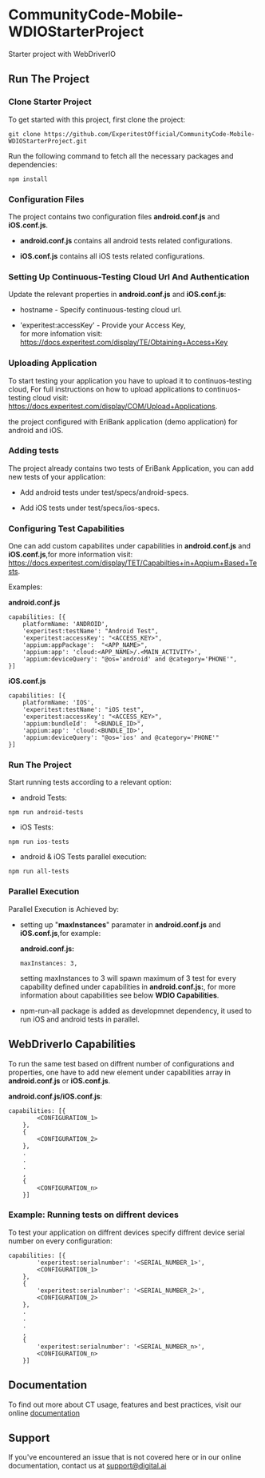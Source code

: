 # CommunityCode-Mobile-WDIOStarterProject
Starter project with WebDriverIO

## Run The Project
### Clone Starter Project

To get started with this project, first clone the project:

```
git clone https://github.com/ExperitestOfficial/CommunityCode-Mobile-WDIOStarterProject.git
```

Run the following command to fetch all the necessary packages and dependencies:

```
npm install
```

### Configuration Files

The project contains two configuration files **android.conf.js** and **iOS.conf.js**.

- **android.conf.js** contains all android tests related configurations.

- **iOS.conf.js** contains all iOS tests related configurations.

### Setting Up Continuous-Testing Cloud Url And Authentication

Update the relevant properties in **android.conf.js** and **iOS.conf.js**:

- hostname - Specify continuous-testing cloud url.

- 'experitest:accessKey' - Provide your Access Key,  
  for more infomation visit: https://docs.experitest.com/display/TE/Obtaining+Access+Key

### Uploading Application

To start testing your application you have to upload it to continuos-testing cloud, 
For full instructions on how to upload applications to continuos-testing cloud visit: https://docs.experitest.com/display/COM/Upload+Applications.

the project configured with EriBank application (demo application) for android and iOS.
 
### Adding tests

The project already contains two tests of EriBank Application, you can add new tests of your application:

- Add android tests under test/specs/android-specs.

- Add iOS tests under test/specs/ios-specs.

### Configuring Test Capabilities

One can add custom capabilites under capabilities in **android.conf.js** and **iOS.conf.js**,for more information visit: https://docs.experitest.com/display/TET/Capabilties+in+Appium+Based+Tests.

Examples:

**android.conf.js**
```
capabilities: [{
    platformName: 'ANDROID',
    'experitest:testName': "Android Test",
    'experitest:accessKey': "<ACCESS_KEY>",
    'appium:appPackage':  "<APP_NAME>",
    'appium:app': 'cloud:<APP_NAME>/.<MAIN_ACTIVITY>',
    'appium:deviceQuery': "@os='android' and @category='PHONE'",
}]
```

**iOS.conf.js**
```
capabilities: [{
    platformName: 'IOS',
    'experitest:testName': "iOS test",
    'experitest:accessKey': "<ACCESS_KEY>",
    'appium:bundleId':  "<BUNDLE_ID>",
    'appium:app': 'cloud:<BUNDLE_ID>',
    'appium:deviceQuery': "@os='ios' and @category='PHONE'"
}]
```

### Run The Project

Start running tests according to a relevant option:

- android Tests:

```
npm run android-tests
```

- iOS Tests:

```
npm run ios-tests
```

- android & iOS Tests parallel execution:

```
npm run all-tests
```

### Parallel Execution

Parallel Execution is Achieved by:

- setting up "**maxInstances**" paramater in **android.conf.js** and **iOS.conf.js**,for example:

  **android.conf.js:**
  ```
  maxInstances: 3,
  ```

  setting maxInstances to 3 will spawn maximum of 3 test for every capability defined under capabilities in **android.conf.js:**,
  for more information about capabilities see below **WDIO Capabilities**.

- npm-run-all package is added as developmnet dependency, it used to run iOS and android tests in parallel. 


## WebDriverIo Capabilities 

To run the same test based on diffrent number of configurations and properties, one have to add new element under capabilities array in
**android.conf.js** or **iOS.conf.js**.

**android.conf.js/iOS.conf.js**:
```
capabilities: [{
        <CONFIGURATION_1>
    },
    {
        <CONFIGURATION_2>
    },
    .
    .
    .
    ,
    {
        <CONFIGURATION_n>
    }]
```

### Example: Running tests on diffrent devices

To test your application on diffrent devices specify diffrent device serial number on every configuration: 

```
capabilities: [{
        'experitest:serialnumber': '<SERIAL_NUMBER_1>',
        <CONFIGURATION_1>
    },
    {
        'experitest:serialnumber': '<SERIAL_NUMBER_2>',
        <CONFIGURATION_2>
    },
    .
    .
    .
    ,
    {
        'experitest:serialnumber': '<SERIAL_NUMBER_n>',
        <CONFIGURATION_n>
    }]
```

## Documentation

To find out more about CT usage, features and best practices, visit our online [documentation](https://docs.experitest.com/display/TE/Test+Execution+Home) 

## Support

If you've encountered an issue that is not covered here or in our online documentation, contact us at support@digital.ai


  


